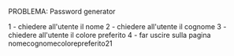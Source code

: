 PROBLEMA: Password generator

1 - chiedere all'utente il nome
2 - chiedere all'utente il cognome
3 - chiedere all'utente il colore preferito
4 - far uscire sulla pagina nomecognomecolorepreferito21